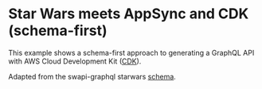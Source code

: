 # Star Wars meets AppSync and CDK (schema-first)

This example shows a schema-first approach to generating a GraphQL API with AWS Cloud Development Kit ([CDK](https://github.com/aws/aws-cdk)).

Adapted from the swapi-graphql starwars [schema](https://swapi.dev/).